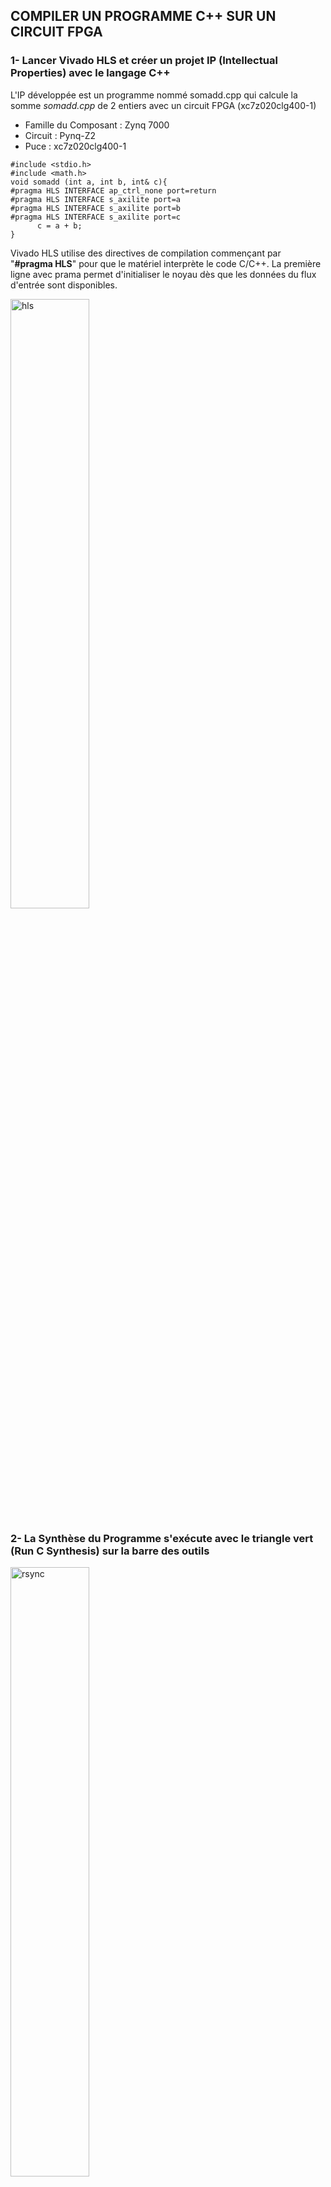 ## COMPILER UN PROGRAMME C++ SUR UN CIRCUIT FPGA
### 1- Lancer Vivado HLS et créer un projet IP (Intellectual Properties) avec le langage C++
L'IP développée est un programme nommé somadd.cpp qui calcule la somme *somadd.cpp* de 2 entiers avec un circuit
FPGA (xc7z020clg400-1)

- Famille du Composant : Zynq 7000  
- Circuit : Pynq-Z2  
- Puce : xc7z020clg400-1

  
```
#include <stdio.h>
#include <math.h>
void somadd (int a, int b, int& c){
#pragma HLS INTERFACE ap_ctrl_none port=return
#pragma HLS INTERFACE s_axilite port=a
#pragma HLS INTERFACE s_axilite port=b
#pragma HLS INTERFACE s_axilite port=c
      c = a + b;
}
```
Vivado HLS utilise des directives de compilation commençant par "**#pragma HLS**" pour que le matériel
interprète le code C/C++.
La première ligne avec prama permet d'initialiser le noyau dès que les données du flux d'entrée sont
disponibles.


 <img alt="hls" src="https://github.com/madou-sow/FPGA-PYNQ-Z2-langage-VHDL/blob/main/images/hls-somadd.png" width=50% height=50%  title="hls"/>

### 2- La Synthèse du Programme s'exécute avec le triangle vert (Run C Synthesis) sur la barre des outils

 <img alt="rsync" src="https://github.com/madou-sow/FPGA-PYNQ-Z2-langage-VHDL/blob/main/images/runcsynthesissomadd.png" width=50% height=50%  title="rsync"/>

### 3- L'exportation en RTL (Register Transfer Level) en format IP et VHDL

<img alt="hls" src="https://github.com/madou-sow/FPGA-PYNQ-Z2-langage-VHDL/blob/main/images/exportRTLasIPexecutution.png" width=50% height=50%  title="hls"/>

 <img alt="rtl" src="https://github.com/madou-sow/FPGA-PYNQ-Z2-langage-VHDL/blob/main/images/exportRTLresultat.png" width=50% height=50%  title="rtl"/>

### 4- Le code source *xsomadd_hw.h (../solution1/impl/ip/drivers/somadd_v1_0/src/)* du driver généré par Vivado HLS indique les adresses pour définir les attributs de la fonction somadd.cpp. Les entrées sont accessibles à travers les adresses *0x10, 0x18* et la sortie à travers l'adresse *0x20*

 <img alt="hwh" src="https://github.com/madou-sow/FPGA-PYNQ-Z2-langage-VHDL/blob/main/images/xsomadd_hwh.png" width=50% height=50%  title="hwh"/>

 ### 5- Lancer Vivado IP integrator et importer l'IP créée depuis le dépôt IP

  <img alt="imp" src="https://github.com/madou-sow/FPGA-PYNQ-Z2-langage-VHDL/blob/main/images/Importation-IP-Crée.png" width=50% height=50%  title="imp"/>

### 6- Créer un bloc design, ajouter l'IP somadd créée, connecter automatiquement de l'IP au processing system Pynq-Z2 et créer le design


  <img alt="imp" src="https://github.com/madou-sow/FPGA-PYNQ-Z2-langage-VHDL/blob/main/images/diagramVivadoIP.png" width=50% height=50%  title="imp"/>

### 7- Exporter les 2 fichiers (.tcl et .bit) avec les même préfixes "Fichier/Export/ à par de Vivado IP

- Export Block Design : lipn.tcl  
- Export Bitstream File : lipn.bit  

### 8- Créer le fichier lipn.hwh en copiant le fichier "/tempo/xilinx-vivado/project-vivado-hls/mamadou/xc7z020clg400-1/ipsomadd/ipsomadd.srcs/sources_1/bd/design_1/hw_handoff/

design_1.hwh" en lui donnant le même préfixe que les fichiers .tcl et .bit


  <img alt="lipnhwh" src="https://github.com/madou-sow/FPGA-PYNQ-Z2-langage-VHDL/blob/main/images/fichier-lipnhwh.png" width=70% height=70%  title="lipnhwh"/>

### 9- Mise en place de la carte FPGA PYNQ-Z2

- Alimenter électriquement la carte avec le câble USB  
- placer sur le réseau local votre carte FPGA à l'aide d'une adresse IP statique et un câble ethernet  
- à l'aide du navigateur chrome accéder aux notebookjupyter "http://10.10.1.72:9090/" avec les idenfiants xilinx et xilinx  
- importer les 3 fichiers lipn.tcl, lipn.bit et lipn.hwh

    <img alt="liste3" src="https://github.com/madou-sow/FPGA-PYNQ-Z2-langage-VHDL/blob/main/images/liste3fichiersexportes.png" width=70% height=70%  title="liste3"/>

### 10- Charger le fichier Bitstream lipn.bit contenant le overlay et vérifier si le module IP Blocks est effectivement chargé

  <img alt="jupyter1" src="https://github.com/madou-sow/FPGA-PYNQ-Z2-langage-VHDL/blob/main/images/jupyter1.png" width=80% height=80%  title="jupyter1"/>

### 11- Test de vérification du design
 
 <img alt="jupyter2" src="https://github.com/madou-sow/FPGA-PYNQ-Z2-langage-VHDL/blob/main/images/jupyter2.png" width=80% height=80%  title="jupyter2"/>

 ### 12- Programme overlay-somadd.y

Implémentation de notre code sur le FPGA de la carte PYNQ-Z2, à travers python via l'environnement
Jupyter NoteBook avec des entrées (2,5)
 
 <img alt="jupyter5" src="https://github.com/madou-sow/FPGA-PYNQ-Z2-langage-VHDL/blob/main/images/jupyter5.png" width=80% height=80%  title="jupyter5"/>

### 13- Test du Programme overlay-somadd.y dans un terminal avec lipn.hwh

 <img alt="jupyter4" src="https://github.com/madou-sow/FPGA-PYNQ-Z2-langage-VHDL/blob/main/images/jupyter4.png" width=80% height=80%  title="jupyter4"/>

 
### 14- Test du Programme overlay-somadd.y sans la présence de lipn.hwh

 <img alt="overlay jupyter" src="https://github.com/madou-sow/FPGA-PYNQ-Z2-langage-VHDL/blob/main/images/overlay-jupyter-sans-h.png" width=80% height=80%  title="overlay jupyter"/>

### 15- Rajoutons notre design version 1 à l'algorithme KMeans : l'implémentation de la fonction som_add_2D sur FPGA

 <img alt="design kmeans" src="https://github.com/madou-sow/FPGA-PYNQ-Z2-langage-VHDL/blob/main/images/notredesign-dans-KMeans.png" width=80% height=80%  title="design kmeans"/>

### 16- Rajoutons notre design version 2 à l'algorithme KMeans : l'implémentation de la fonction som_add_2D sur FPGA

 <img alt="v2 design kmeans" src="https://github.com/madou-sow/FPGA-PYNQ-Z2-langage-VHDL/blob/main/images/v2design-overlay-somadd.png" width=80% height=80%  title="v2 design kmeans"/>

### 17 - Présentation KMeans.py sans aucune implémentation du FPGA

```
#!/usr/bin/python
#
# Source: http://rosettacode.org/wiki/K-means%2B%2B_clustering#Python
#
from math import pi, sin, cos
from collections import namedtuple
from random import random, choice
from copy import copy
try:
#import psyco
#psyco.full()
#psyco is no more maintened => pypy
import pypy
except ImportError:
pass
import time
from functools import wraps
PROF_DATA = {}
def profile(fn):
  @wraps(fn)
  def with_profiling(*args, **kwargs):
        start_time = time.time()
        ret = fn(*args, **kwargs)
        elapsed_time = time.time() - start_time
        if fn.__name__ not in PROF_DATA:
        PROF_DATA[fn.__name__] = [0, []]
        PROF_DATA[fn.__name__][0] += 1
        PROF_DATA[fn.__name__][1].append(elapsed_time)
        return ret
        return with_profiling

def print_prof_data():
      for fname, data in PROF_DATA.items():
      max_time = max(data[1])
      avg_time = sum(data[1])/len(data[1])
      print ("Function %s called %d times.\n" % (fname, data[0]))
      print ('Execution time max: %.10f, average: %.10f' % (max_time,
      avg_time))
def clear_prof_data():
      global PROF_DATA
      PROF_DATA = {}
FLOAT_MAX = 1e100
class Point:
__slots__ = ["x", "y", "group"]

      def __init__(self, x=0.0, y=0.0, group=0):
      self.x, self.y, self.group = x, y, group
@profile
def generate_points(npoints, radius):
      points = [Point() for _ in range(npoints)]
      # note: this is not a uniform 2-d distribution
      for p in points:
          r = random() * radius
          ang = random() * 2 * pi
          p.x = r * cos(ang)
          p.y = r * sin(ang)
          return points
@profile
def nearest_cluster_center(point, cluster_centers):
"""Distance and index of the closest cluster center"""
        @profile
        def sqr_distance_2D(a, b):
        return (a.x - b.x) ** 2
        +
        (a.y - b.y) ** 2
        min_index = point.group
        min_dist = FLOAT_MAX
        for i, cc in enumerate(cluster_centers):
        d = sqr_distance_2D(cc, point)
        if min_dist > d:
        min_dist = d
        min_index = i
        return (min_index, min_dist)

@profile
def kpp(points, cluster_centers):
      cluster_centers[0] = copy(choice(points))
      d = [0.0 for _ in range(len(points))]

      for i in range(1, len(cluster_centers)):
          sum = 0
          for j, p in enumerate(points):
              d[j] = nearest_cluster_center(p, cluster_centers[:i])[1]
              sum += d[j]
      sum *= random()

      for j, di in enumerate(d):
            sum -= di
            if sum > 0:
                    continue
                    cluster_centers[i] = copy(points[j])
            break
      for p in points:
              p.group = nearest_cluster_center(p, cluster_centers)[0]
@profile
def lloyd(points, nclusters):

cluster_centers = [Point() for _ in range(nclusters)]
# call k++ init
kpp(points, cluster_centers)
lenpts10 = len(points) >> 10
changed = 0
while True:
# group element for centroids are used as counters
for cc in cluster_centers:
cc.x = 0
cc.y = 0
cc.group = 0
for p in points:
cluster_centers[p.group].group += 1
cluster_centers[p.group].x += p.x
cluster_centers[p.group].y += p.y
##Modification SOW rajouter except ZeroDivisionError
#for cc in cluster_centers:
#
cc.x /= cc.group
#
cc.y /= cc.group
for cc in cluster_centers:
try:
cc.x /= cc.group
cc.y /= cc.group
except ZeroDivisionError:
cc.group = 0
# find closest centroid of each PointPtr
changed = 0
for p in points:
min_i = nearest_cluster_center(p, cluster_centers)[0]
if min_i != p.group:
changed += 1
p.group = min_i
# stop when 99.9% of points are good
if changed <= lenpts10:
break
for i, cc in enumerate(cluster_centers):
cc.group = i
return cluster_centers
def print_eps(points, cluster_centers, W=400, H=400):
Color = namedtuple("Color", "r g b");
colors = []
for i in range(len(cluster_centers)):
colors.append(Color((3 * (i + 1) % 11)/11.0,
(7 * i % 11)/11.0,
(9 * i % 11)/11.0))
max_x = max_y = -FLOAT_MAX
min_x = min_y = FLOAT_MAX
for p in points:
if max_x < p.x: max_x = p.x
if min_x > p.x: min_x = p.x
if max_y < p.y: max_y = p.y
if min_y > p.y: min_y = p.y
scale = min(W/(max_x - min_x),
H/(max_y - min_y))
cx = (max_x + min_x)/2
cy = (max_y + min_y)/2
#print "%%!PS-Adobe-3.0\n%%%%BoundingBox: -5 -5 %d %d" % (W + 10, H + 10)
print ("%!PS-Adobe-3.0 EPSF-3.0")
print ("%%Creator: someone or something")
print ("%%%%BoundingBox: 0 0 %d %d" % (W + 1, H + 1))
print ("%%LanguageLevel: 2")
print ("%%Pages: 1")
print ("%%DocumentData: Clean7Bit")
print ("/l {rlineto} def /m {rmoveto} def\n" +
"/c { .25 sub exch .25 sub exch .5 0 360 arc fill } def\n" +
"/s { moveto -2 0 m 2 2 l 2 -2 l -2 -2 l closepath " +
"
gsave 1 setgray fill grestore gsave 3 setlinewidth" +
" 1 setgray stroke grestore 0 setgray stroke }def")
for i, cc in enumerate(cluster_centers):
print ("%g %g %g setrgbcolor" %
(colors[i].r, colors[i].g, colors[i].b))
for p in points:
if p.group != i:
continue
print ("%.3f %.3f c" % ((p.x - cx) * scale + W/2,
(p.y - cy) * scale + H/2))
print ("\n0 setgray %g %g s" % ((cc.x - cx) * scale + W/2,
(cc.y - cy) * scale + H/2))
print ("\n%%%%EOF")
if __name__ == '__main__':
#import re
import sys
def usage():
print("usage: python %s k n" % sys.argv[0])
print("
k = number of clusters")
print("
n = input size")
print("
Without parameters: k=7 n=30000")
sys.exit(1)
#print(sys.argv)
if len(sys.argv) == 1:
npoints = 3000 # default number of points
k = 3 # default number of clusters
else:
if len(sys.argv) < 3:
usage()
try:
k = int(sys.argv[1])
except ValueError():
usage()
try:
npoints = int(sys.argv[2])
except ValueError():
usage()
points = generate_points(npoints, 10)
cluster_centers = lloyd(points, k)
#print_eps(points, cluster_centers)
print_prof_data()

```
